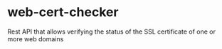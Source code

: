 # web-cert-checker
Rest API that allows verifying the status of the SSL certificate of one or more web domains
